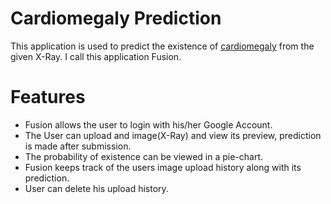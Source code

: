 # Cardiomegaly Prediction

This application is used to predict the existence of [cardiomegaly](https://en.wikipedia.org/wiki/Cardiomegaly) from the given X-Ray. I call this application Fusion.

# Features

  - Fusion allows the user to login with his/her Google Account.
  - The User can upload and image(X-Ray) and view its preview, prediction is made after submission.
  - The probability of existence can be viewed in a pie-chart.
  - Fusion keeps track of the users image upload history along with its prediction.
  - User can delete his upload history.
